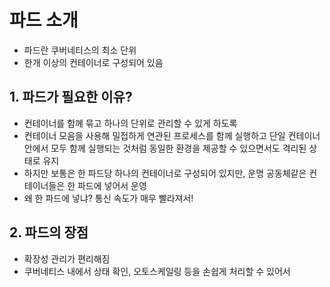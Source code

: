 # 파드 소개
- 파드란 쿠버네티스의 최소 단위
- 한개 이상의 컨테이너로 구성되어 있음
## 1. 파드가 필요한 이유?
- 컨테이너를 함께 묶고 하나의 단위로 관리할 수 있게 하도록
- 컨테이너 모음을 사용해 밀접하게 연관된 프로세스를 함께 실행하고 단일 컨테이너 안에서 모두 함께 실행되는 것처럼 동일한 환경을 제공할 수 있으면서도 격리된 상태로 유지
- 하지만 보통은 한 파드당 하나의 컨테이너로 구성되어 있지만, 운명 공동체같은 컨테이너들은 한 파드에 넣어서 운영
- 왜 한 파드에 넣냐? 통신 속도가 매우 빨라져서!

## 2. 파드의 장점
- 확장성 관리가 편리해짐
- 쿠버네티스 내에서 상태 확인, 오토스케일링 등을 손쉽게 처리할 수 있어서